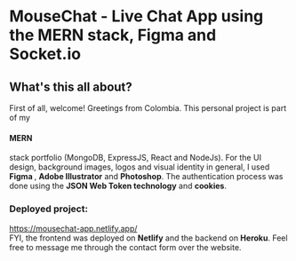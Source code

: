 # MouseChat - Live Chat App using the MERN stack, Figma and Socket.io

## What's this all about?

First of all, welcome! Greetings from Colombia. This personal project is part of my <h4> MERN </h4> stack
portfolio (MongoDB, ExpressJS, React and NodeJs). For the UI design, background images,
logos and visual identity in general, I used <b> Figma </b>, <b>Adobe Illustrator</b> and <b>Photoshop</b>. The authentication process was done using the <b>JSON Web Token technology</b> and <b>cookies</b>.

### Deployed project:

https://mousechat-app.netlify.app/
<br>FYI, the frontend was deployed on <b>Netlify</b> and the backend on <b>Heroku</b>. Feel free to message me through the contact form over the website.
